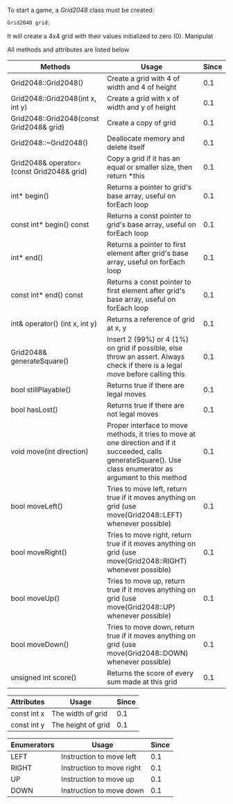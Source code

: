 To start a game, a *Grid2048* class must be created:

```c++
Grid2048 grid;
```

It will create a 4x4 grid with their values initialized to zero (0). Manipulat

All methods and attributes are listed below

Methods|Usage|Since
-------|-----|-----
Grid2048::Grid2048()				|Create a grid with 4 of width and 4 of height				|0.1
Grid2048::Grid2048(int x, int y)		|Create a grid with x of width and y of height				|0.1
Grid2048::Grid2048(const Grid2048& grid)	|Create a copy of grid							|0.1
Grid2048::~Grid2048()				|Deallocate memory and delete itself					|0.1
Grid2048& operator= (const Grid2048& grid)	|Copy a grid if it has an equal or smaller size, then return *this	|0.1
int* begin()					|Returns a pointer to grid's base array, useful on forEach loop		|0.1
const int* begin() const			|Returns a const pointer to grid's base array, useful on forEach loop	|0.1
int* end()					|Returns a pointer to first element after grid's base array, useful on forEach loop|0.1
const int* end() const				|Returns a const pointer to first element after grid's base array, useful on forEach loop|0.1
int& operator() (int x, int y)			|Returns a reference of grid at x, y					|0.1
Grid2048& generateSquare()			|Insert 2 (99%) or 4 (1%) on grid if possible, else throw an assert. Always check if there is a legal move before calling this|0.1
bool stillPlayable()				|Returns true if there are legal moves					|0.1
bool hasLost()					|Returns true if there are not legal moves				|0.1
void move(int direction)			|Proper interface to move methods, it tries to move at one direction and if it succeeded, calls generateSquare(). Use class enumerator as argument to this method|0.1
bool moveLeft()					|Tries to move left, return true if it moves anything on grid (use move(Grid2048::LEFT) whenever possible)|0.1
bool moveRight()				|Tries to move right, return true if it moves anything on grid (use move(Grid2048::RIGHT) whenever possible)|0.1
bool moveUp()					|Tries to move up, return true if it moves anything on grid (use move(Grid2048::UP) whenever possible)|0.1
bool moveDown()					|Tries to move down, return true if it moves anything on grid (use move(Grid2048::DOWN) whenever possible)|0.1
unsigned int score()				|Returns the score of every sum made at this grid|0.1

Attributes|Usage|Since
----------|-----|-----
const int x	|The width of grid|0.1
const int y	|The height of grid|0.1

Enumerators|Usage|Since
-----------|-----|-----
LEFT		|Instruction to move left|0.1
RIGHT		|Instruction to move right|0.1
UP		|Instruction to move up|0.1
DOWN		|Instruction to move down|0.1
